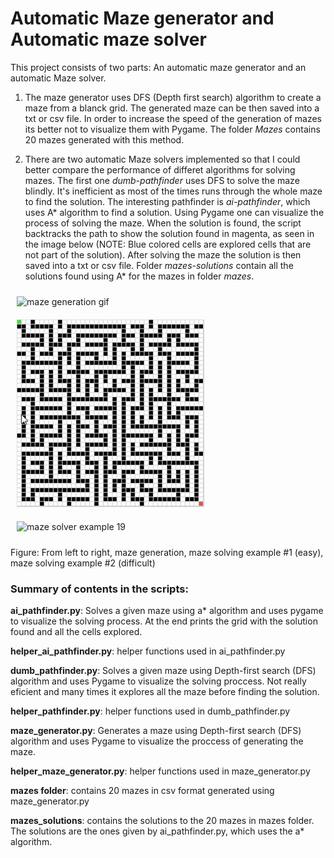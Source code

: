 # Automatic Maze generator and Automatic maze solver

This project consists of two parts: An automatic maze generator and an automatic Maze solver. 

1. The maze generator uses DFS (Depth first search) algorithm to create a maze from a blanck grid. The generated maze can be then saved into a txt or csv file. In order to increase the speed of the generation of mazes its better not to visualize them with Pygame. The folder _Mazes_ contains 20 mazes generated with this method.

2. There are two automatic Maze solvers implemented so that I could better compare the performance of differet algorithms for solving mazes. The first one _dumb-pathfinder_ uses 
DFS to solve the maze blindly. It's inefficient as most of the times runs through the whole maze to find the solution. The interesting pathfinder is _ai-pathfinder_, which uses A* algorithm to find a solution. Using Pygame one can visualize the process of solving the maze. When the solution is found, the script backtracks the path to show the solution found in magenta, as seen in the image below (NOTE: Blue colored cells are explored cells that are not part of the solution). After solving the maze the solution is then saved into a txt or csv file. Folder _mazes-solutions_ contain all the solutions found using A* for the mazes in folder _mazes_.

<div class="row">
  <div class="column" padding: "5px">
    <img src="maze_generator.gif" alt="maze generation gif" height="300" style="padding: 10px;">
  </div>
  <div class="column">
    <img src="maze_solver_18.gif" alt="maze solver example 18" height="300" style="padding: 10px; ">
  </div>
  <div class="column">
    <img src="maze_solver_19.gif" alt="maze solver example 19" height="300" style="padding: 10px;">
  </div>
</div>
<div>
  <p>Figure: From left to right, maze generation, maze solving example #1 (easy), maze solving example #2 (difficult)</p>
</div>


### Summary of contents in the scripts:
**ai_pathfinder.py**: 
  Solves a given maze using a* algorithm and uses pygame to visualize the solving
  process. At the end prints the grid with the solution found and all the cells explored.

**helper_ai_pathfinder.py**: 
  helper functions used in ai_pathfinder.py
  
**dumb_pathfinder.py**:
  Solves a given maze using Depth-first search (DFS) algorithm and uses Pygame to visualize
  the solving proccess. Not really eficient and many times it explores all the maze before finding the solution.

**helper_pathfinder.py**:
  helper functions used in dumb_pathfinder.py

**maze_generator.py**:
  Generates a maze using Depth-first search (DFS) algorithm and uses Pygame to
  visualize the proccess of generating the maze.

**helper_maze_generator.py**:
  helper functions used in maze_generator.py
  
**mazes folder**:
  contains 20 mazes in csv format generated using maze_generator.py

**mazes_solutions**:
  contains the solutions to the 20 mazes in mazes folder. The solutions are the ones
  given by ai_pathfinder.py, which uses the a* algorithm.
